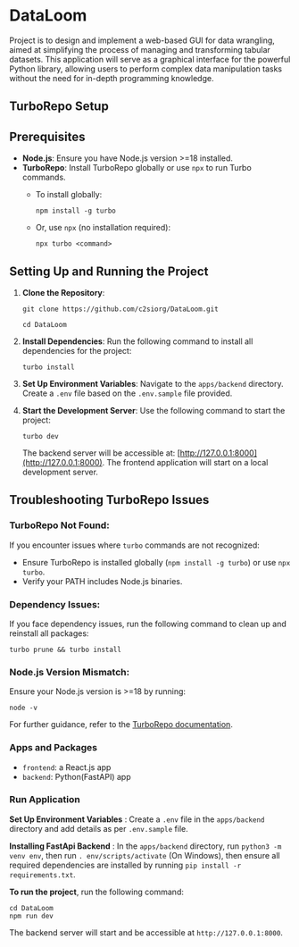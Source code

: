 # DataLoom
Project is to design and implement a web-based GUI for data wrangling, aimed at simplifying the process of managing and transforming tabular datasets. This application will serve as a graphical interface for the powerful Python library, allowing users to perform complex data manipulation tasks without the need for in-depth programming knowledge. 



## TurboRepo Setup

Prerequisites
-------------

*   **Node.js**: Ensure you have Node.js version >=18 installed.
*   **TurboRepo**: Install TurboRepo globally or use `npx` to run Turbo commands.
    *   To install globally:
        
            npm install -g turbo
        
    *   Or, use `npx` (no installation required):
        
            npx turbo <command>
        

Setting Up and Running the Project
----------------------------------

1.  **Clone the Repository**:
    
        git clone https://github.com/c2siorg/DataLoom.git
    
        cd DataLoom
    
2.  **Install Dependencies**: Run the following command to install all dependencies for the project:
    
        turbo install
    
3.  **Set Up Environment Variables**: Navigate to the `apps/backend` directory. Create a `.env` file based on the `.env.sample` file provided.
4.  **Start the Development Server**: Use the following command to start the project:
    
        turbo dev
    
    The backend server will be accessible at: [http://127.0.0.1:8000](http://127.0.0.1:8000). The frontend application will start on a local development server.

Troubleshooting TurboRepo Issues
--------------------------------

### TurboRepo Not Found:

If you encounter issues where `turbo` commands are not recognized:

*   Ensure TurboRepo is installed globally (`npm install -g turbo`) or use `npx turbo`.
*   Verify your PATH includes Node.js binaries.

### Dependency Issues:

If you face dependency issues, run the following command to clean up and reinstall all packages:

    turbo prune && turbo install

### Node.js Version Mismatch:

Ensure your Node.js version is >=18 by running:

    node -v

For further guidance, refer to the [TurboRepo documentation](https://turbo.build).


### Apps and Packages

- `frontend`: a React.js app
- `backend`:  Python(FastAPI) app

### Run Application
**Set Up Environment Variables** :
Create a `.env` file in the `apps/backend` directory and add details as per `.env.sample` file.

**Installing FastApi Backend** : In the `apps/backend` directory, run `python3 -m venv env`, then run `. env/scripts/activate` (On Windows), then ensure all required dependencies are installed by running `pip install -r requirements.txt`.

**To run the project**, run the following command:
```
cd DataLoom
npm run dev
```

The backend server will start and be accessible at `http://127.0.0.1:8000`.
